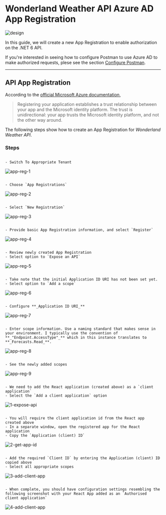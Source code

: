 # Wonderland Weather API Azure AD App Registration

![design](https://user-images.githubusercontent.com/33935506/137100747-0bc8a06b-0fbe-4471-9781-ede7e6524c8d.png)

In this guide, we will create a new App Registration to enable authorization on the .NET 6 API.

If you're interested in seeing how to configure Postman to use Azure AD to make authorized requests, plese see the section [Configure Postman](#configure-postman).

---

## API App Registration

According to the [official Microsoft Azure documentation](https://docs.microsoft.com/en-us/azure/active-directory/develop/quickstart-register-app#register-an-application),

> Registering your application establishes a trust relationship between your app and the Microsoft identity platform. The trust is unidirectional: your app trusts the Microsoft identity platform, and not the other way around.

The following steps show how to create an App Registration for *Wonderland Weather API*.

### Steps

```text

- Switch To Appropriate Tenant

```

![app-reg-1](https://user-images.githubusercontent.com/33935506/135538347-ddda9997-9152-46ea-baec-4728db230e78.png)

```text

- Choose `App Registrations`

```

![app-reg-2](https://user-images.githubusercontent.com/33935506/135538351-1d39a5b1-1210-4010-9f38-dcc534126b4e.png)

```text

- Select `New Registration`

```

![app-reg-3](https://user-images.githubusercontent.com/33935506/135538352-abf39f66-d168-469d-9921-5276717eb089.png)

```text

- Provide basic App Registration information, and select `Register`

```

![app-reg-4](https://user-images.githubusercontent.com/33935506/135538355-c2c57211-0743-4839-ac60-cdad649e7b6c.png)

```text

- Review newly created App Registration
- Select option to `Expose an API`

```

![app-reg-5](https://user-images.githubusercontent.com/33935506/135547774-0cf5101f-f7eb-4b7a-af43-e7493841c234.png)

```text

- Take note that the initial Application ID URI has not been set yet.
- Select option to `Add a scope`

```

![app-reg-6](https://user-images.githubusercontent.com/33935506/135538357-3731b6d0-15cd-410f-a755-369d4e0a71b2.png)

```text

- Configure **_Application ID URI_**

```

![app-reg-7](https://user-images.githubusercontent.com/33935506/135547880-639d74e8-a14d-4b19-a685-3a6b230a66a3.png)

```text

- Enter scope information. Use a naming standard that makes sense in your environment. I typically use the convention of **_"Endpoint.AccessType"_** which in this instance translates to **_Forecasts.Read_**.

```

![app-reg-8](https://user-images.githubusercontent.com/33935506/135548081-e970c130-d4d0-47f1-bef5-f6297974d62d.png)

```text

- See the newly added scopes

```

  ![app-reg-9](https://user-images.githubusercontent.com/33935506/135557469-b7f85e5e-c8b8-4f0f-9c1c-142ac0d883ae.png)

```text

- We need to add the React application (created above) as a `client application`
- Select the `Add a client application` option

```

![1-expose-api](https://user-images.githubusercontent.com/33935506/137070287-ff3bae29-b8e1-4d2c-9a5d-3c00566ab3ee.png)

```text

- You will require the client application id from the React app created above
- In a separate window, open the registered app for the React application
- Copy the `Application (client) ID`

```

![2-get-app-id](https://user-images.githubusercontent.com/33935506/137070288-adc7b729-6032-4ab7-8676-a22193ccdc01.png)

```text

- Add the required `Client ID` by entering the Application (client) ID copied above
- Select all appropriate scopes

```

![3-add-client-app](https://user-images.githubusercontent.com/33935506/137070290-6bf20b25-04db-4188-9eb5-d594d46214e9.png)

```text

- When complete, you should have configuration settings resembling the following screenshot with your React App added as an `Authorised client application`

```

![4-add-client-app](https://user-images.githubusercontent.com/33935506/137070292-cc6c0c89-8484-4a6c-8baa-baf50cb44785.png)